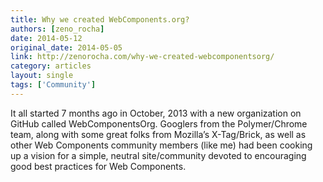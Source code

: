 ```yaml
---
title: Why we created WebComponents.org?
authors: [zeno_rocha]
date: 2014-05-12
original_date: 2014-05-05
link: http://zenorocha.com/why-we-created-webcomponentsorg/
category: articles
layout: single
tags: ['Community']
---
```


It all started 7 months ago in October, 2013 with a new organization on GitHub called WebComponentsOrg. Googlers from the Polymer/Chrome team, along with some great folks from Mozilla’s X-Tag/Brick, as well as other Web Components community members (like me) had been cooking up a vision for a simple, neutral site/community devoted to encouraging good best practices for Web Components.

<!-- Excerpt -->
